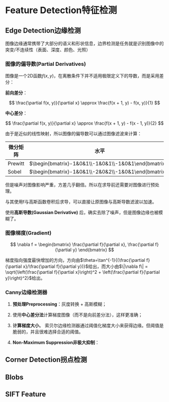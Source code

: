 # Feature Detection特征检测

## Edge Detection边缘检测

图像边缘通常携带了大部分的语义和形状信息，边界检测是任务就是识别图像中的突变/不连续性（表面、深度、颜色、光照）

### 图像的偏导数(Partial Derivatives)

图像是一个2D函数$f(x,y)$，在离散条件下并不适用极限定义下的导数，而是采用差分：

**前向差分**：

$$
\frac{\partial f(x, y)}{\partial x} \approx \frac{f(x + 1, y) - f(x, y)}{1}
$$

**中心差分**：

$$
\frac{\partial f(x, y)}{\partial x} \approx \frac{f(x + 1, y) - f(x - 1, y)}{2}
$$

由于是近似的线性映射，所以图像的偏导数可以通过图像滤波来计算：

| 微分矩阵    | 水平                                                   | 垂直                                                   |
| ------- | ---------------------------------------------------- | ---------------------------------------------------- |
| Prewitt | $\begin{bmatrix}-1&0&1\\-1&0&1\\-1&0&1\end{bmatrix}$ | $\begin{bmatrix}1&1&1\\0&0&0\\-1&-1&-1\end{bmatrix}$ |
| Sobel   | $\begin{bmatrix}-1&0&1\\-2&0&2\\-1&0&1\end{bmatrix}$ | $\begin{bmatrix}1&2&1\\0&0&0\\-1&-2&-1\end{bmatrix}$ |

但是噪声对图像影响严重，方差几乎翻倍。所以在求导前还需要对图像进行预处理。

与其使用f与高斯函数卷积后求导，可以直接让原图像与高斯导数滤波以加速。

使用**高斯导数(Gaussian Derivative)** 后，确实去除了噪声，但是图像边缘也被模糊了。

### 图像梯度(Gradient)

$$
\nabla f = \begin{bmatrix} \frac{\partial f}{\partial x}, \frac{\partial f}{\partial y} \end{bmatrix}
$$

梯度指向强度最快增加的方向，方向由$\theta=\tan^{-1}{(\frac{\partial f}{\partial x}/\frac{\partial f}{\partial y})}$给出，而大小由$\|\nabla f\| = \sqrt{\left(\frac{\partial f}{\partial x}\right)^2 + \left(\frac{\partial f}{\partial y}\right)^2}$给出。

### Canny边缘检测器

1. **预处理Preprocessing**：灰度转换 + 高斯模糊；

2. 使用**中心差分法**计算梯度图像（而不是向前差分法），这样更准确；

3. **计算梯度大小**。
   索贝尔边缘检测器通过阈值化梯度大小来获得边缘。但阈值是脆弱的，并且很难选择合适的阈值。

4. **Non-Maximum Suppression非极大抑制**：
   

## Corner Detection拐点检测

## Blobs

## SIFT Feature


